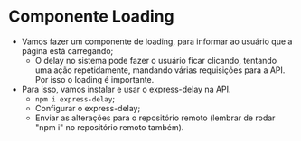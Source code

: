 # Componente Loading

- Vamos fazer um componente de loading, para informar ao usuário que a página está carregando;
  - O delay no sistema pode fazer o usuário ficar clicando, tentando uma ação repetidamente, mandando várias requisições para a API. Por isso o loading é importante.
- Para isso, vamos instalar e usar o express-delay na API.
  - `npm i express-delay`;
  - Configurar o express-delay;
  - Enviar as alterações para o repositório remoto (lembrar de rodar "npm i" no repositório remoto também).


